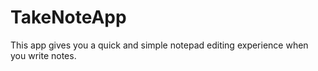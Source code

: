 # TakeNoteApp
This app gives you a quick and simple notepad editing experience when you write notes.
